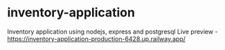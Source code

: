 # inventory-application
Inventory application using  nodejs, express and postgresql
Live preview - https://inventory-application-production-6428.up.railway.app/

